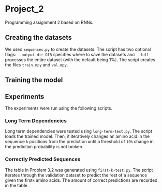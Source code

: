 # Project_2
Programming assignment 2 based on RNNs.

## Creating the datasets
We used `sequences.py` to create the datasets. The script has two optional flags: `--output-dir DIR` specifies where to save the datasets and `--full` processes the entire dataset (with the default being 1%). The script creates the files `train.npy` and `val.npy`.

## Training the model

## Experiments
The experiments were run using the following scripts.

### Long Term Dependencies
Long term dependencies were tested using `long-term-test.py`. The script loads the trained model. Then, it iteratively changes an amino acid in the sequence `k` positions from the prediction until a threshold of `10%` change in the prediction probability is not broken.

### Correctly Predicted Sequences
The table in Problem 3.2 was generated using `first-k-test.py`. The script iterates through the validation dataset to predict the rest of a sequence given the first`k` amino acids. The amount of correct predictions are recorded in the table. 
